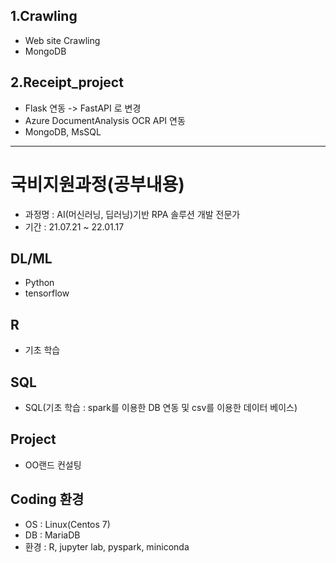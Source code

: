## 1.Crawling
 - Web site Crawling
 - MongoDB
## 2.Receipt_project
 - Flask 연동 -> FastAPI 로 변경
 - Azure DocumentAnalysis OCR API 연동
 - MongoDB, MsSQL

--------------------------------------------------------
# 국비지원과정(공부내용) 
 - 과정명 : AI(머신러닝, 딥러닝)기반 RPA 솔루션 개발 전문가 
 - 기간 : 21.07.21 ~ 22.01.17
## DL/ML
 - Python
 - tensorflow
## R
 - 기초 학습
## SQL
 - SQL(기초 학습 : spark를 이용한 DB 연동 및 csv를 이용한 데이터 베이스)
## Project
 - OO랜드 컨설팅
## Coding 환경
+ OS : Linux(Centos 7)
+ DB : MariaDB
+ 환경 : R, jupyter lab, pyspark, miniconda
